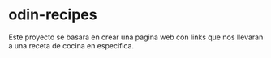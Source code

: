 # odin-recipes

Este proyecto se basara en crear una pagina web con links que nos llevaran a una receta de cocina en especifica.